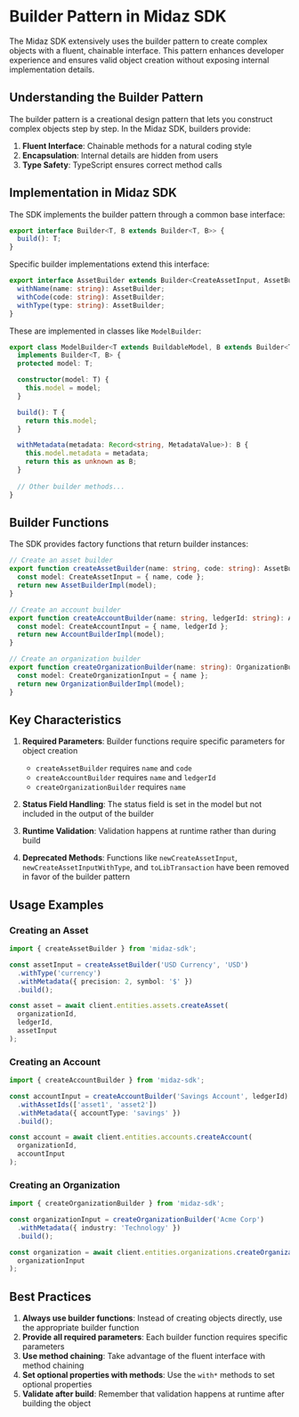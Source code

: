 # Builder Pattern in Midaz SDK

The Midaz SDK extensively uses the builder pattern to create complex objects with a fluent, chainable interface. This pattern enhances developer experience and ensures valid object creation without exposing internal implementation details.

## Understanding the Builder Pattern

The builder pattern is a creational design pattern that lets you construct complex objects step by step. In the Midaz SDK, builders provide:

1. **Fluent Interface**: Chainable methods for a natural coding style
2. **Encapsulation**: Internal details are hidden from users
3. **Type Safety**: TypeScript ensures correct method calls

## Implementation in Midaz SDK

The SDK implements the builder pattern through a common base interface:

```typescript
export interface Builder<T, B extends Builder<T, B>> {
  build(): T;
}
```

Specific builder implementations extend this interface:

```typescript
export interface AssetBuilder extends Builder<CreateAssetInput, AssetBuilder> {
  withName(name: string): AssetBuilder;
  withCode(code: string): AssetBuilder;
  withType(type: string): AssetBuilder;
}
```

These are implemented in classes like `ModelBuilder`:

```typescript
export class ModelBuilder<T extends BuildableModel, B extends Builder<T, B>>
  implements Builder<T, B> {
  protected model: T;

  constructor(model: T) {
    this.model = model;
  }

  build(): T {
    return this.model;
  }

  withMetadata(metadata: Record<string, MetadataValue>): B {
    this.model.metadata = metadata;
    return this as unknown as B;
  }
  
  // Other builder methods...
}
```

## Builder Functions

The SDK provides factory functions that return builder instances:

```typescript
// Create an asset builder
export function createAssetBuilder(name: string, code: string): AssetBuilder {
  const model: CreateAssetInput = { name, code };
  return new AssetBuilderImpl(model);
}

// Create an account builder
export function createAccountBuilder(name: string, ledgerId: string): AccountBuilder {
  const model: CreateAccountInput = { name, ledgerId };
  return new AccountBuilderImpl(model);
}

// Create an organization builder
export function createOrganizationBuilder(name: string): OrganizationBuilder {
  const model: CreateOrganizationInput = { name };
  return new OrganizationBuilderImpl(model);
}
```

## Key Characteristics

1. **Required Parameters**: Builder functions require specific parameters for object creation
   - `createAssetBuilder` requires `name` and `code`
   - `createAccountBuilder` requires `name` and `ledgerId`
   - `createOrganizationBuilder` requires `name`

2. **Status Field Handling**: The status field is set in the model but not included in the output of the builder

3. **Runtime Validation**: Validation happens at runtime rather than during build

4. **Deprecated Methods**: Functions like `newCreateAssetInput`, `newCreateAssetInputWithType`, and `toLibTransaction` have been removed in favor of the builder pattern

## Usage Examples

### Creating an Asset

```typescript
import { createAssetBuilder } from 'midaz-sdk';

const assetInput = createAssetBuilder('USD Currency', 'USD')
  .withType('currency')
  .withMetadata({ precision: 2, symbol: '$' })
  .build();

const asset = await client.entities.assets.createAsset(
  organizationId,
  ledgerId,
  assetInput
);
```

### Creating an Account

```typescript
import { createAccountBuilder } from 'midaz-sdk';

const accountInput = createAccountBuilder('Savings Account', ledgerId)
  .withAssetIds(['asset1', 'asset2'])
  .withMetadata({ accountType: 'savings' })
  .build();

const account = await client.entities.accounts.createAccount(
  organizationId,
  accountInput
);
```

### Creating an Organization

```typescript
import { createOrganizationBuilder } from 'midaz-sdk';

const organizationInput = createOrganizationBuilder('Acme Corp')
  .withMetadata({ industry: 'Technology' })
  .build();

const organization = await client.entities.organizations.createOrganization(
  organizationInput
);
```

## Best Practices

1. **Always use builder functions**: Instead of creating objects directly, use the appropriate builder function
2. **Provide all required parameters**: Each builder function requires specific parameters
3. **Use method chaining**: Take advantage of the fluent interface with method chaining
4. **Set optional properties with methods**: Use the `with*` methods to set optional properties
5. **Validate after build**: Remember that validation happens at runtime after building the object
